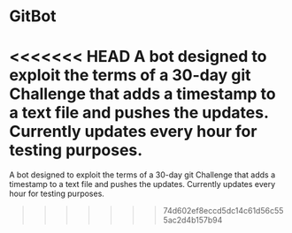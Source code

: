 # GitBot

<<<<<<< HEAD
A bot designed to exploit the terms of a 30-day git Challenge that adds a timestamp to a text file and pushes the updates. Currently updates every hour for testing purposes.
=======
A bot designed to exploit the terms of a 30-day git Challenge that adds a timestamp to a text file and pushes the updates. Currently updates every hour for testing purposes.
>>>>>>> 74d602ef8eccd5dc14c61d56c555ac2d4b157b94
